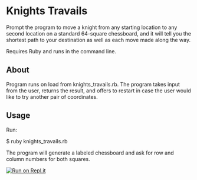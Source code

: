 # Knights Travails

Prompt the program to move a knight from any starting location to any second location
on a standard 64-square chessboard, and it will tell you the shortest path to your
destination as well as each move made along the way.

Requires Ruby and runs in the command line.

## About

Program runs on load from knights_travails.rb. The program takes input from the user,
returns the result, and offers to restart in case the user would like to try another
pair of coordinates.

## Usage

Run:

$ ruby knights_travails.rb

The program will generate a labeled chessboard and ask for row and column numbers
for both squares.

[![Run on Repl.it](https://replit.com/badge/github/dinoflower/knights_travails)](https://replit.com/@dinoflower/knightstravails?v=1)
